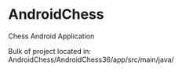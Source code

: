 # AndroidChess
Chess Android Application

Bulk of project located in:
AndroidChess/AndroidChess36/app/src/main/java/

